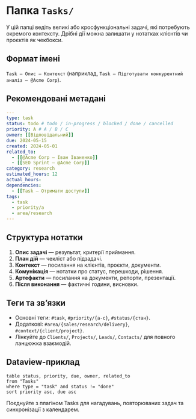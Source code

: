 # Папка `Tasks/`

У цій папці ведіть великі або кросфункціональні задачі, які потребують окремого контексту. Дрібні дії можна залишати у нотатках клієнтів чи проєктів як чекбокси.

## Формат імені
`Task – Опис – Контекст` (наприклад, `Task – Підготувати конкурентний аналіз – @Acme Corp`).

## Рекомендовані метадані
```yaml
---
type: task
status: todo # todo / in-progress / blocked / done / cancelled
priority: A # A / B / C
owner: [[Відповідальний]]
due: 2024-05-15
created: 2024-05-01
related_to:
  - [[@Acme Corp – Іван Іваненко]]
  - [[SEO Sprint – @Acme Corp]]
category: research
estimated_hours: 12
actual_hours:
dependencies:
  - [[Task – Отримати доступи]]
tags:
  - task
  - priority/a
  - area/research
---
```

## Структура нотатки
1. **Опис задачі** — результат, критерії приймання.
2. **План дій** — чекліст або підзадачі.
3. **Контекст** — посилання на клієнтів, проєкти, документи.
4. **Комунікація** — нотатки про статус, перешкоди, рішення.
5. **Артефакти** — посилання на документи, репорти, презентації.
6. **Після виконання** — фактичні години, висновки.

## Теги та звʼязки
- Основні теги: `#task`, `#priority/{a-c}`, `#status/{стан}`.
- Додаткові: `#area/{sales/research/delivery}`, `#context/{client/project}`.
- Лінкуйте до `Clients/`, `Projects/`, `Leads/`, `Contacts/` для повного ланцюжка взаємодій.

## Dataview-приклад
```dataview
table status, priority, due, owner, related_to
from "Tasks"
where type = "task" and status != "done"
sort priority asc, due asc
```

Поєднуйте з плагіном Tasks для нагадувань, повторюваних задач та синхронізації з календарем.
